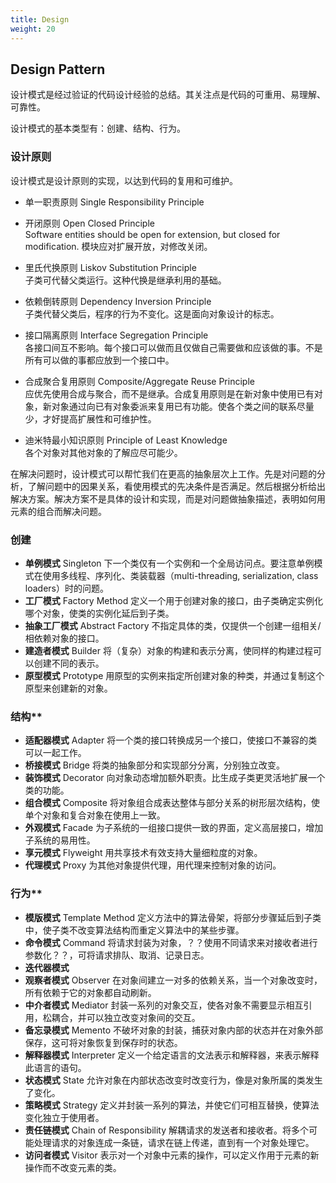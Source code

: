 ```yaml
---
title: Design
weight: 20
---
```


## Design Pattern
设计模式是经过验证的代码设计经验的总结。其关注点是代码的可重用、易理解、可靠性。

设计模式的基本类型有：创建、结构、行为。

### 设计原则
设计模式是设计原则的实现，以达到代码的复用和可维护。

- 单一职责原则 Single Responsibility Principle

- 开闭原则 Open Closed Principle  
    Software entities should be open for extension, but closed for modification. 模块应对扩展开放，对修改关闭。

- 里氏代换原则 Liskov Substitution Principle  
    子类可代替父类运行。这种代换是继承利用的基础。

- 依赖倒转原则 Dependency Inversion Principle  
    子类代替父类后，程序的行为不变化。这是面向对象设计的标志。

- 接口隔离原则 Interface Segregation Principle  
    各接口间互不影响。每个接口可以做而且仅做自己需要做和应该做的事。不是所有可以做的事都应放到一个接口中。

- 合成聚合复用原则 Composite/Aggregate Reuse Principle  
    应优先使用合成与聚合，而不是继承。合成复用原则是在新对象中使用已有对象，新对象通过向已有对象委派来复用已有功能。使各个类之间的联系尽量少，才好提高扩展性和可维护性。

- 迪米特最小知识原则 Principle of Least Knowledge  
    各个对象对其他对象的了解应尽可能少。
    
在解决问题时，设计模式可以帮忙我们在更高的抽象层次上工作。先是对问题的分析，了解问题中的因果关系，看使用模式的先决条件是否满足。然后根据分析给出解决方案。解决方案不是具体的设计和实现，而是对问题做抽象描述，表明如何用元素的组合而解决问题。


### 创建
- **单例模式** Singleton 下一个类仅有一个实例和一个全局访问点。要注意单例模式在使用多线程、序列化、类装载器（multi-threading, serialization, class loaders）时的问题。
- **工厂模式** Factory Method 定义一个用于创建对象的接口，由子类确定实例化哪个对象，使类的实例化延后到子类。
- **抽象工厂模式** Abstract Factory 不指定具体的类，仅提供一个创建一组相关/相依赖对象的接口。
- **建造者模式** Builder 将（复杂）对象的构建和表示分离，使同样的构建过程可以创建不同的表示。
- **原型模式** Prototype 用原型的实例来指定所创建对象的种类，并通过复制这个原型来创建新的对象。

### 结构**
- **适配器模式** Adapter 将一个类的接口转换成另一个接口，使接口不兼容的类可以一起工作。
- **桥接模式** Bridge 将类的抽象部分和实现部分分离，分别独立改变。
- **装饰模式** Decorator 向对象动态增加额外职责。比生成子类更灵活地扩展一个类的功能。
- **组合模式** Composite 将对象组合成表达整体与部分关系的树形层次结构，使单个对象和复合对象在使用上一致。
- **外观模式** Facade 为子系统的一组接口提供一致的界面，定义高层接口，增加子系统的易用性。
- **享元模式** Flyweight 用共享技术有效支持大量细粒度的对象。
- **代理模式** Proxy 为其他对象提供代理，用代理来控制对象的访问。

### 行为**
- **模版模式** Template Method 定义方法中的算法骨架，将部分步骤延后到子类中，使子类不改变算法结构而重定义算法中的某些步骤。
- **命令模式** Command 将请求封装为对象，？？使用不同请求来对接收者进行参数化？？，可将请求排队、取消、记录日志。
- **迭代器模式**
- **观察者模式** Observer 在对象间建立一对多的依赖关系，当一个对象改变时，所有依赖于它的对象都自动刷新。
- **中介者模式** Mediator 封装一系列的对象交互，使各对象不需要显示相互引用，松耦合，并可以独立改变对象间的交互。
- **备忘录模式** Memento 不破坏对象的封装，捕获对象内部的状态并在对象外部保存，这可将对象恢复到保存时的状态。
- **解释器模式** Interpreter 定义一个给定语言的文法表示和解释器，来表示解释此语言的语句。
- **状态模式** State 允许对象在内部状态改变时改变行为，像是对象所属的类发生了变化。
- **策略模式** Strategy 定义并封装一系列的算法，并使它们可相互替换，使算法变化独立于使用者。
- **责任链模式** Chain of Responsibility 解耦请求的发送者和接收者。将多个可能处理请求的对象连成一条链，请求在链上传递，直到有一个对象处理它。
- **访问者模式** Visitor 表示对一个对象中元素的操作，可以定义作用于元素的新操作而不改变元素的类。


